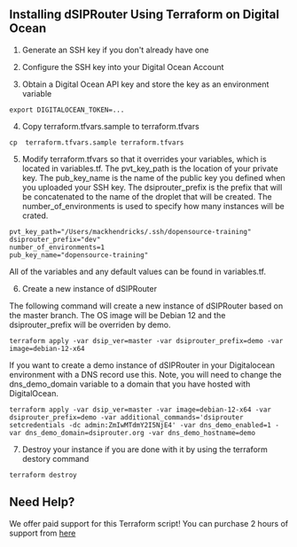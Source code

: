 ## Installing dSIPRouter Using Terraform on Digital Ocean

1. Generate an SSH key if you don't already have one

2. Configure the SSH key into your Digital Ocean Account

3. Obtain a Digital Ocean API key and store the key as an environment variable

```
export DIGITALOCEAN_TOKEN=...
```

4. Copy terraform.tfvars.sample to terraform.tfvars

```
cp  terraform.tfvars.sample terraform.tfvars
```
5. Modify terraform.tfvars so that it overrides your variables, which is located in variables.tf.  The pvt_key_path is the location of your private key.  The pub_key_name is the name of the public key you defined when you uploaded your SSH key.  The dsiprouter_prefix is the prefix that will be concatenated to the name of the droplet that will be created.  The number_of_environments is used to specify how many instances will be crated.

```
pvt_key_path="/Users/mackhendricks/.ssh/dopensource-training"
dsiprouter_prefix="dev"
number_of_environments=1
pub_key_name="dopensource-training"
```

All of the variables and any default values can be found in variables.tf.  

6. Create a new instance of dSIPRouter

The following command will create a new instance of dSIPRouter based on the master branch.  The OS image will be Debian 12 and the dsiprouter_prefix will be overriden by demo.


```
terraform apply -var dsip_ver=master -var dsiprouter_prefix=demo -var image=debian-12-x64
```

If you want to create a demo instance of dSIPRouter in your Digitalocean environment with a DNS record use this.  Note, you will need to change the dns_demo_domain variable to a domain that you have hosted with DigitalOcean.

```
terraform apply -var dsip_ver=master -var image=debian-12-x64 -var dsiprouter_prefix=demo -var additional_commands='dsiprouter setcredentials -dc admin:ZmIwMTdmY2I5NjE4' -var dns_demo_enabled=1 -var dns_demo_domain=dsiprouter.org -var dns_demo_hostname=demo
```

7. Destroy your instance if you are done with it by using the terraform destory command

```
terraform destroy
```

## Need Help?

We offer paid support for this Terraform script!  You can purchase 2 hours of support from [here](https://dopensource.com/product-category/prepaid-support/)
